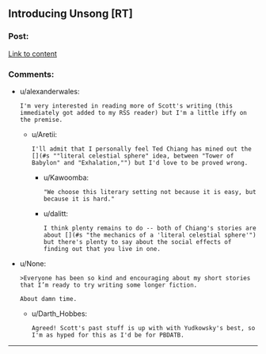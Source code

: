## Introducing Unsong [RT]

### Post:

[Link to content](http://slatestarcodex.com/2015/12/30/introducing-unsong/)

### Comments:

- u/alexanderwales:
  ```
  I'm very interested in reading more of Scott's writing (this immediately got added to my RSS reader) but I'm a little iffy on the premise.
  ```

  - u/Aretii:
    ```
    I'll admit that I personally feel Ted Chiang has mined out the [](#s ""literal celestial sphere" idea, between "Tower of Babylon" and "Exhalation,"") but I'd love to be proved wrong.
    ```

    - u/Kawoomba:
      ```
      "We choose this literary setting not because it is easy, but because it is hard."
      ```

    - u/dalitt:
      ```
      I think plenty remains to do -- both of Chiang's stories are about [](#s "the mechanics of a 'literal celestial sphere'") but there's plenty to say about the social effects of finding out that you live in one.
      ```

- u/None:
  ```
  >Everyone has been so kind and encouraging about my short stories that I’m ready to try writing some longer fiction. 

  About damn time.
  ```

  - u/Darth_Hobbes:
    ```
    Agreed! Scott's past stuff is up with with Yudkowsky's best, so I'm as hyped for this as I'd be for PBDATB.
    ```

---

